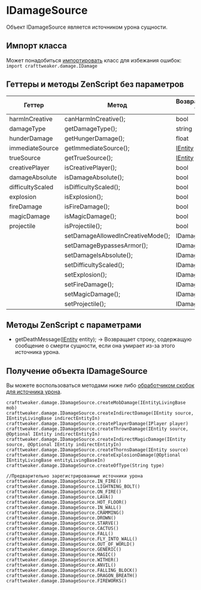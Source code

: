 # IDamageSource

Объект IDamageSource является источником урона сущности.

## Импорт класса

Может понадобиться [импортировать](/AdvancedFunctions/Import/) класс для избежания ошибок:  
`import crafttweaker.damage.IDamage`

## Геттеры и методы ZenScript без параметров

| Геттер           | Метод                             | Возвращаемый тип                      |
| ---------------- | --------------------------------- | ------------------------------------- |
| harmInCreative   | canHarmInCreative();              | bool                                  |
| damageType       | getDamageType();                  | string                                |
| hunderDamage     | getHungerDamage();                | float                                 |
| immediateSource  | getImmediateSource();             | [IEntity](/Vanilla/Entities/IEntity/) |
| trueSource       | getTrueSource();                  | [IEntity](/Vanilla/Entities/IEntity/) |
| creativePlayer   | isCreativePlayer();               | bool                                  |
| damageAbsolute   | isDamageAbsolute();               | bool                                  |
| difficultyScaled | isDifficultyScaled();             | bool                                  |
| explosion        | isExplosion();                    | bool                                  |
| fireDamage       | isFireDamage();                   | bool                                  |
| magicDamage      | isMagicDamage();                  | bool                                  |
| projectile       | isProjectile();                   | bool                                  |
|                  | setDamageAllowedInCreativeMode(); | IDamageSource                         |
|                  | setDamageBypassesArmor();         | IDamageSource                         |
|                  | setDamageIsAbsolute();            | IDamageSource                         |
|                  | setDifficultyScaled();            | IDamageSource                         |
|                  | setExplosion();                   | IDamageSource                         |
|                  | setFireDamage();                  | IDamageSource                         |
|                  | setMagicDamage();                 | IDamageSource                         |
|                  | setProjectile();                  | IDamageSource                         |

## Методы ZenScript с параметрами

- getDeathMessage([IEntity](/Vanilla/Entities/IEntity/) entity); → Возвращает строку, содержащую сообщение о смерти сущности, если она умирает из-за этого источника урона.

## Получение объекта IDamageSource

Вы можете воспользоваться методами ниже либо [обработчиком скобок для источника урона](/Vanilla/Brackets/Bracket_DamageSource/).

```zenscript
crafttweaker.damage.IDamageSource.createMobDamage(IEntityLivingBase mob)
crafttweaker.damage.IDamageSource.createIndirectDamage(IEntity source, IEntityLivingBase indirectEntityIn)
crafttweaker.damage.IDamageSource.createPlayerDamage(IPlayer player)
crafttweaker.damage.IDamageSource.createThrownDamage(IEntity source, @Optional IEntity indirectEntityIn)
crafttweaker.damage.IDamageSource.createIndirectMagicDamage(IEntity source, @Optional IEntity indirectEntityIn)
crafttweaker.damage.IDamageSource.createThornsDamage(IEntity source)
crafttweaker.damage.IDamageSource.createExplosionDamage(@Optional IEntityLivingBase entityLivingBaseIn)
crafttweaker.damage.IDamageSource.createOfType(String type)

//Предварительно зарегистрированные источники урона
crafttweaker.damage.IDamageSource.IN_FIRE()
crafttweaker.damage.IDamageSource.LIGHTNING_BOLT()
crafttweaker.damage.IDamageSource.ON_FIRE()
crafttweaker.damage.IDamageSource.LAVA()
crafttweaker.damage.IDamageSource.HOT_FLOOR()
crafttweaker.damage.IDamageSource.IN_WALL()
crafttweaker.damage.IDamageSource.CRAMMING()
crafttweaker.damage.IDamageSource.DROWN()
crafttweaker.damage.IDamageSource.STARVE()
crafttweaker.damage.IDamageSource.CACTUS()
crafttweaker.damage.IDamageSource.FALL()
crafttweaker.damage.IDamageSource.FLY_INTO_WALL()
crafttweaker.damage.IDamageSource.OUT_OF_WORLD()
crafttweaker.damage.IDamageSource.GENERIC()
crafttweaker.damage.IDamageSource.MAGIC()
crafttweaker.damage.IDamageSource.WITHER()
crafttweaker.damage.IDamageSource.ANVIL()
crafttweaker.damage.IDamageSource.FALLING_BLOCK()
crafttweaker.damage.IDamageSource.DRAGON_BREATH()
crafttweaker.damage.IDamageSource.FIREWORKS()
```